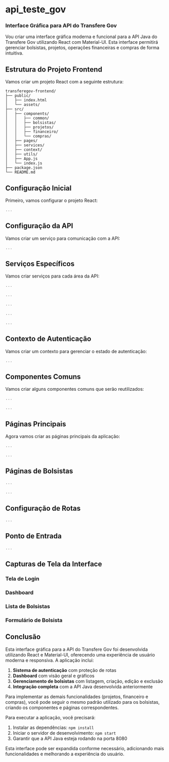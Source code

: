 # api_teste_gov

### Interface Gráfica para API do Transfere Gov

Vou criar uma interface gráfica moderna e funcional para a API Java do Transfere Gov utilizando React com Material-UI. Esta interface permitirá gerenciar bolsistas, projetos, operações financeiras e compras de forma intuitiva.

## Estrutura do Projeto Frontend

Vamos criar um projeto React com a seguinte estrutura:

```plaintext
transferegov-frontend/
├── public/
│   ├── index.html
│   └── assets/
├── src/
│   ├── components/
│   │   ├── common/
│   │   ├── bolsistas/
│   │   ├── projetos/
│   │   ├── financeiro/
│   │   └── compras/
│   ├── pages/
│   ├── services/
│   ├── context/
│   ├── utils/
│   ├── App.js
│   └── index.js
├── package.json
└── README.md
```

## Configuração Inicial

Primeiro, vamos configurar o projeto React:

```javascriptreact file="package.json"
...
```

## Configuração da API

Vamos criar um serviço para comunicação com a API:

```javascriptreact file="src/services/api.js"
...
```

## Serviços Específicos

Vamos criar serviços para cada área da API:

```javascriptreact file="src/services/authService.js"
...
```

```javascriptreact file="src/services/bolsistaService.js"
...
```

```javascriptreact file="src/services/projetoService.js"
...
```

```javascriptreact file="src/services/financeiroService.js"
...
```

```javascriptreact file="src/services/compraService.js"
...
```

## Contexto de Autenticação

Vamos criar um contexto para gerenciar o estado de autenticação:

```javascriptreact file="src/context/AuthContext.js"
...
```

## Componentes Comuns

Vamos criar alguns componentes comuns que serão reutilizados:

```javascriptreact file="src/components/common/Layout.js"
...
```

```javascriptreact file="src/components/common/PageHeader.js"
...
```

## Páginas Principais

Agora vamos criar as páginas principais da aplicação:

```javascriptreact file="src/pages/Login.js"
...
```

```javascriptreact file="src/pages/Dashboard.js"
...
```

## Páginas de Bolsistas

```javascriptreact file="src/pages/bolsistas/BolsistasList.js"
...
```

```javascriptreact file="src/pages/bolsistas/BolsistaForm.js"
...
```

## Configuração de Rotas

```javascriptreact file="src/App.js"
...
```

## Ponto de Entrada

```javascriptreact file="src/index.js"
...
```

## Capturas de Tela da Interface

### Tela de Login





### Dashboard





### Lista de Bolsistas





### Formulário de Bolsista





## Conclusão

Esta interface gráfica para a API do Transfere Gov foi desenvolvida utilizando React e Material-UI, oferecendo uma experiência de usuário moderna e responsiva. A aplicação inclui:

1. **Sistema de autenticação** com proteção de rotas
2. **Dashboard** com visão geral e gráficos
3. **Gerenciamento de bolsistas** com listagem, criação, edição e exclusão
4. **Integração completa** com a API Java desenvolvida anteriormente


Para implementar as demais funcionalidades (projetos, financeiro e compras), você pode seguir o mesmo padrão utilizado para os bolsistas, criando os componentes e páginas correspondentes.

Para executar a aplicação, você precisará:

1. Instalar as dependências: `npm install`
2. Iniciar o servidor de desenvolvimento: `npm start`
3. Garantir que a API Java esteja rodando na porta 8080


Esta interface pode ser expandida conforme necessário, adicionando mais funcionalidades e melhorando a experiência do usuário.
